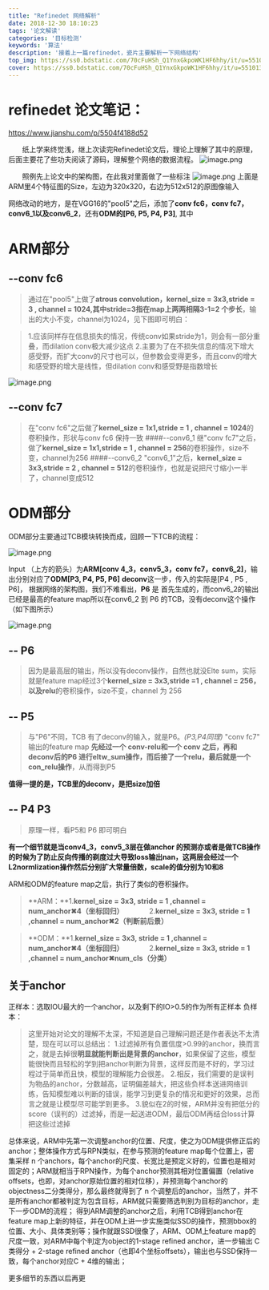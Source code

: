 ```yaml
---
title: "Refinedet 网络解析"
date: 2018-12-30 18:10:23
tags: '论文解读'
categories: '目标检测'
keywords: '算法'
description: '接着上一篇refinedet，瓷片主要解析一下网络结构'
top_img: https://ss0.bdstatic.com/70cFuHSh_Q1YnxGkpoWK1HF6hhy/it/u=551013663,1774317073&fm=26&gp=0.jpg
cover: https://ss0.bdstatic.com/70cFuHSh_Q1YnxGkpoWK1HF6hhy/it/u=551013663,1774317073&fm=26&gp=0.jpg
---
```


# refinedet 论文笔记：
https://www.jianshu.com/p/5504f4188d52

&#160; &#160; &#160; &#160;纸上学来终觉浅，继上次读完Refinedet论文后，理论上理解了其中的原理，后面主要花了些功夫阅读了源码，理解整个网络的数据流程。
![image.png]( https://cdn.jsdelivr.net/gh/angryhen/picgo_blog_img/blog/15147802-3b4727aa40bc1ff7.png)

&#160; &#160; &#160; &#160;照例先上论文中的架构图，在此我对里面做了一些标注
![image.png]( https://cdn.jsdelivr.net/gh/angryhen/picgo_blog_img/blog/15147802-136ece825ad8184b.png)
上面是ARM里4个特征图的Size，左边为320x320，右边为512x512的原图像输入

网络改动的地方，是在VGG16的"pool5"之后，添加了**conv fc6，conv fc7，conv6_1以及conv6_2**，还有**ODM的[P6, P5, P4, P3]**, 其中
# ARM部分
## --conv fc6 

>通过在"pool5"上做了**atrous convolution，kernel_size = 3x3,stride = 3 , channel = 1024,其中stride=3指在map上两两相隔3-1=2 个步长**，输出的大小不变，channel为1024，见下图即可明白：

>1.应该同样存在信息损失的情况，传统conv如果stride为1，则会有一部分重叠，而dilation conv极大减少这点
>2.主要为了在不损失信息的情况下增大感受野，而扩大conv的尺寸也可以，但参数会变得更多，而且conv的增大和感受野的增大是线性，但dilation conv和感受野是指数增长

![image.png]( https://cdn.jsdelivr.net/gh/angryhen/picgo_blog_img/blog/20200615230921)

## --conv fc7

>在"conv fc6"之后做了**kernel_size = 1x1,stride = 1 , channel = 1024**的卷积操作，形状与conv fc6 保持一致
>####--conv6_1
>继"conv fc7"之后，做了**kernel_size = 1x1,stride = 1 , channel = 256**的卷积操作，size不变，channel为256
>####--conv6_2
>"conv6_1"之后，**kernel_size = 3x3,stride = 2 , channel = 512**的卷积操作，也就是说把尺寸缩小一半了，channel变成512



# ODM部分
ODM部分主要通过TCB模块转换而成，回顾一下TCB的流程：



![image.png]( https://cdn.jsdelivr.net/gh/angryhen/picgo_blog_img/blog/20200615230933)

Input （上方的箭头）为**ARM[conv 4_3，conv5_3，conv fc7，conv6_2]**，输出分别对应了**ODM[P3, P4, P5, P6]**
**deconv**这一步，传入的实际是[P4 , P5 , P6]，
根据网络的架构图，我们不难看出，**P6** 是 首先生成的，而conv6_2的输出已经是最高的feature map所以在conv6_2  到 P6 的TCB，没有deconv这个操作（如下图所示）

![image.png]( https://cdn.jsdelivr.net/gh/angryhen/picgo_blog_img/blog/20200615231002)



## -- P6

>因为是最高层的输出，所以没有deconv操作，自然也就没Elte sum，实际就是feature map经过3个**kernel_size = 3x3,stride =1 , channel = 256，以及relu**的卷积操作，size不变，channel 为 256

## -- P5

>与"P6"不同，TCB 有了deconv的输入，就是P6。*(P3,P4同理)*
>"conv fc7" 输出的feature map **先经过一个 conv-relu和一个 conv 之后，再和 deconv后的P6 进行eltw_sum操作，而后接了一个relu，最后就是一个con_relu操作**，从而得到P5

**值得一提的是，TCB里的deconv，是把size加倍**

## -- P4 P3

>原理一样，看P5和 P6 即可明白



**有一个细节就是当conv4_3，conv5_3层在做anchor 的预测亦或者是做TCB操作的时候为了防止反向传播的剃度过大导致loss输出nan，这两层会经过一个L2normlization操作然后分别扩大常量倍数，scale的值分别为10和8**

ARM和ODM的feature map之后，执行了类似的卷积操作。
>**ARM：**1.**kernel_size = 3x3, stride = 1 ,channel = num_anchor✖4（坐标回归）**
>&#160; &#160; &#160; &#160;&#160;&#160;&#160;&#160; 2.**kernel_size = 3x3, stride = 1 ,channel = num_anchor✖2（判断前后景）**

>**ODM：**1.**kernel_size = 3x3, stride = 1 ,channel = num_anchor✖4（坐标回归）**
>&#160; &#160; &#160; &#160;&#160;&#160;&#160;&#160; 2.**kernel_size = 3x3, stride = 1 ,channel = num_anchor✖num_cls（分类）**

## 关于anchor 
正样本：选取IOU最大的一个anchor，以及剩下的IO>0.5的作为所有正样本
负样本：

>这里开始对论文的理解不太深，不知道是自己理解问题还是作者表达不太清楚，现在可以可以总结出：
>1.过滤掉所有负置信度>0.99的anchor，换而言之，就是去掉很**明显就能判断出是背景的anchor**，如果保留了这些，模型能很快而且轻松的学到把anchor判断为背景，这样反而是不好的，学习过程过于简单而且快，模型的理解能力会很差。
>2.相反，我们需要的是误判为物品的anchor，分数越高，证明偏差越大，把这些负样本送进网络训练，告知模型难以判断的错误，能学习到更复杂的情况和更好的效果，总而言之就是让模型尽可能学到更多。
>3.貌似在2的时候，ARM并没有把低分的score（误判的）过滤掉，而是一起送进ODM，最后ODM再结合loss计算把这些过滤掉

总体来说，ARM中先第一次调整anchor的位置、尺度，使之为ODM提供修正后的anchor；整体操作方式与RPN类似，在参与预测的feature map每个位置上，密集采样 n 个anchors，每个anchor的尺度、长宽比是预定义好的，位置也是相对固定的；ARM就相当于RPN操作，为每个anchor预测其相对位置偏置（relative offsets，也即，对anchor原始位置的相对位移），并预测每个anchor的objectness二分类得分，那么最终就得到了 n 个调整后的anchor，当然了，并不是所有anchor都被判定为包含目标，ARM就只需要筛选判别为目标的anchor，走下一步ODM的流程；
得到ARM调整的anchor之后，利用TCB得到anchor在feature map上新的特征，并在ODM上进一步实施类似SSD的操作，预测bbox的位置、大小、具体类别等；操作就跟SSD很像了，ARM、ODM上feature map的尺度一致，对ARM中每个判定为object的1-stage refined anchor，进一步输出 C 类得分 + 2-stage refined anchor（也即4个坐标offsets），输出也与SSD保持一致，每个anchor对应C + 4维的输出；

更多细节的东西以后再更